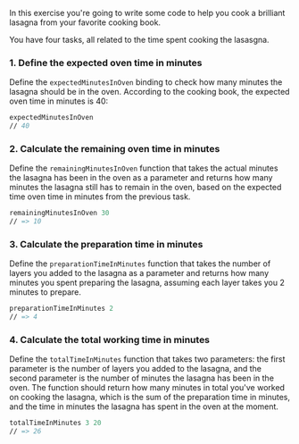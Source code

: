 In this exercise you're going to write some code to help you cook a brilliant lasagna from your favorite cooking book.

You have four tasks, all related to the time spent cooking the lasasgna.

### 1. Define the expected oven time in minutes

Define the `expectedMinutesInOven` binding to check how many minutes the lasagna should be in the oven. According to the cooking book, the expected oven time in minutes is 40:

```fsharp
expectedMinutesInOven
// 40
```

### 2. Calculate the remaining oven time in minutes

Define the `remainingMinutesInOven` function that takes the actual minutes the lasagna has been in the oven as a parameter and returns how many minutes the lasagna still has to remain in the oven, based on the expected time oven time in minutes from the previous task.

```fsharp
remainingMinutesInOven 30
// => 10
```

### 3. Calculate the preparation time in minutes

Define the `preparationTimeInMinutes` function that takes the number of layers you added to the lasagna as a parameter and returns how many minutes you spent preparing the lasagna, assuming each layer takes you 2 minutes to prepare.

```fsharp
preparationTimeInMinutes 2
// => 4
```

### 4. Calculate the total working time in minutes

Define the `totalTimeInMinutes` function that takes two parameters: the first parameter is the number of layers you added to the lasagna, and the second parameter is the number of minutes the lasagna has been in the oven. The function should return how many minutes in total you've worked on cooking the lasagna, which is the sum of the preparation time in minutes, and the time in minutes the lasagna has spent in the oven at the moment.

```fsharp
totalTimeInMinutes 3 20
// => 26
```
